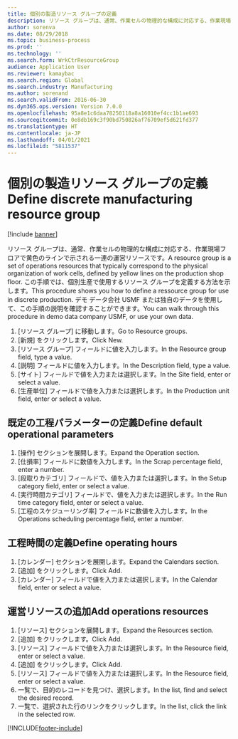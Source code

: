 ```yaml
---
title: 個別の製造リソース グループの定義
description: リソース グループは、通常、作業セルの物理的な構成に対応する、作業現場フロアで黄色のラインで示される一連の運営リソースです。
author: sorenva
ms.date: 08/29/2018
ms.topic: business-process
ms.prod: ''
ms.technology: ''
ms.search.form: WrkCtrResourceGroup
audience: Application User
ms.reviewer: kamaybac
ms.search.region: Global
ms.search.industry: Manufacturing
ms.author: sorenand
ms.search.validFrom: 2016-06-30
ms.dyn365.ops.version: Version 7.0.0
ms.openlocfilehash: 95a8e1c6daa78250118a8a16010ef4cc1b1ae693
ms.sourcegitcommit: 0e8db169c3f90bd750826af76709ef5d621fd377
ms.translationtype: HT
ms.contentlocale: ja-JP
ms.lasthandoff: 04/01/2021
ms.locfileid: "5811537"
---
```

# <a name="define-discrete-manufacturing-resource-group"></a><span data-ttu-id="6acf0-103">個別の製造リソース グループの定義</span><span class="sxs-lookup"><span data-stu-id="6acf0-103">Define discrete manufacturing resource group</span></span>

[!include [banner](../../includes/banner.md)]

<span data-ttu-id="6acf0-104">リソース グループは、通常、作業セルの物理的な構成に対応する、作業現場フロアで黄色のラインで示される一連の運営リソースです。</span><span class="sxs-lookup"><span data-stu-id="6acf0-104">A resource group is a set of operations resources that typically correspond to the physical organization of work cells, defined by yellow lines on the production shop floor.</span></span> <span data-ttu-id="6acf0-105">この手順では、個別生産で使用するリソース グループを定義する方法を示します。</span><span class="sxs-lookup"><span data-stu-id="6acf0-105">This procedure shows you how to define a ressource group for use in discrete production.</span></span> <span data-ttu-id="6acf0-106">デモ データ会社 USMF または独自のデータを使用して、この手順の説明を確認することができます。</span><span class="sxs-lookup"><span data-stu-id="6acf0-106">You can walk through this procedure in demo data company USMF, or use your own data.</span></span>

1. <span data-ttu-id="6acf0-107">[リソース グループ] に移動します。</span><span class="sxs-lookup"><span data-stu-id="6acf0-107">Go to Resource groups.</span></span>
2. <span data-ttu-id="6acf0-108">[新規] をクリックします。</span><span class="sxs-lookup"><span data-stu-id="6acf0-108">Click New.</span></span>
3. <span data-ttu-id="6acf0-109">[リソース グループ] フィールドに値を入力します。</span><span class="sxs-lookup"><span data-stu-id="6acf0-109">In the Resource group field, type a value.</span></span>
4. <span data-ttu-id="6acf0-110">[説明] フィールドに値を入力します。</span><span class="sxs-lookup"><span data-stu-id="6acf0-110">In the Description field, type a value.</span></span>
5. <span data-ttu-id="6acf0-111">[サイト] フィールドで値を入力または選択します。</span><span class="sxs-lookup"><span data-stu-id="6acf0-111">In the Site field, enter or select a value.</span></span>
6. <span data-ttu-id="6acf0-112">[生産単位] フィールドで値を入力または選択します。</span><span class="sxs-lookup"><span data-stu-id="6acf0-112">In the Production unit field, enter or select a value.</span></span>

## <a name="define-default-operational-parameters"></a><span data-ttu-id="6acf0-113">既定の工程パラメーターの定義</span><span class="sxs-lookup"><span data-stu-id="6acf0-113">Define default operational parameters</span></span>
1. <span data-ttu-id="6acf0-114">[操作] セクションを展開します。</span><span class="sxs-lookup"><span data-stu-id="6acf0-114">Expand the Operation section.</span></span>
2. <span data-ttu-id="6acf0-115">[仕損率] フィールドに数値を入力します。</span><span class="sxs-lookup"><span data-stu-id="6acf0-115">In the Scrap percentage field, enter a number.</span></span>
3. <span data-ttu-id="6acf0-116">[段取りカテゴリ] フィールドで、値を入力または選択します。</span><span class="sxs-lookup"><span data-stu-id="6acf0-116">In the Setup category field, enter or select a value.</span></span>
4. <span data-ttu-id="6acf0-117">[実行時間カテゴリ] フィールドで、値を入力または選択します。</span><span class="sxs-lookup"><span data-stu-id="6acf0-117">In the Run time category field, enter or select a value.</span></span>
5. <span data-ttu-id="6acf0-118">[工程のスケジューリング率] フィールドに数値を入力します。</span><span class="sxs-lookup"><span data-stu-id="6acf0-118">In the Operations scheduling percentage field, enter a number.</span></span>

## <a name="define-operating-hours"></a><span data-ttu-id="6acf0-119">工程時間の定義</span><span class="sxs-lookup"><span data-stu-id="6acf0-119">Define operating hours</span></span>
1. <span data-ttu-id="6acf0-120">[カレンダー] セクションを展開します。</span><span class="sxs-lookup"><span data-stu-id="6acf0-120">Expand the Calendars section.</span></span>
2. <span data-ttu-id="6acf0-121">[追加] をクリックします。</span><span class="sxs-lookup"><span data-stu-id="6acf0-121">Click Add.</span></span>
3. <span data-ttu-id="6acf0-122">[カレンダー] フィールドで値を入力または選択します。</span><span class="sxs-lookup"><span data-stu-id="6acf0-122">In the Calendar field, enter or select a value.</span></span>

## <a name="add-operations-resources"></a><span data-ttu-id="6acf0-123">運営リソースの追加</span><span class="sxs-lookup"><span data-stu-id="6acf0-123">Add operations resources</span></span>
1. <span data-ttu-id="6acf0-124">[リソース] セクションを展開します。</span><span class="sxs-lookup"><span data-stu-id="6acf0-124">Expand the Resources section.</span></span>
2. <span data-ttu-id="6acf0-125">[追加] をクリックします。</span><span class="sxs-lookup"><span data-stu-id="6acf0-125">Click Add.</span></span>
3. <span data-ttu-id="6acf0-126">[リソース] フィールドで値を入力または選択します。</span><span class="sxs-lookup"><span data-stu-id="6acf0-126">In the Resource field, enter or select a value.</span></span>
4. <span data-ttu-id="6acf0-127">[追加] をクリックします。</span><span class="sxs-lookup"><span data-stu-id="6acf0-127">Click Add.</span></span>
5. <span data-ttu-id="6acf0-128">[リソース] フィールドで値を入力または選択します。</span><span class="sxs-lookup"><span data-stu-id="6acf0-128">In the Resource field, enter or select a value.</span></span>
6. <span data-ttu-id="6acf0-129">一覧で、目的のレコードを見つけ、選択します。</span><span class="sxs-lookup"><span data-stu-id="6acf0-129">In the list, find and select the desired record.</span></span>
7. <span data-ttu-id="6acf0-130">一覧で、選択された行のリンクをクリックします。</span><span class="sxs-lookup"><span data-stu-id="6acf0-130">In the list, click the link in the selected row.</span></span>



[!INCLUDE[footer-include](../../../includes/footer-banner.md)]